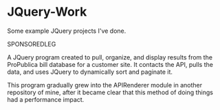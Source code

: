 # JQuery-Work
Some example JQuery projects I've done.

SPONSOREDLEG

A JQuery program created to pull, organize, and display results from the ProPublica bill database for a customer site. It contacts the API, pulls the data, and uses JQuery to dynamically sort and paginate it.

This program gradually grew into the APIRenderer module in another repository of mine, after it became clear that this method of doing things had a performance impact.
